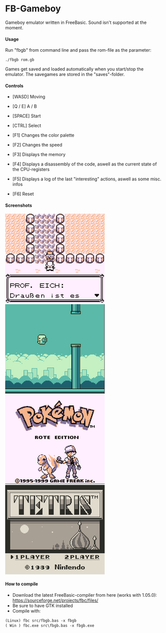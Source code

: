 # FB-Gameboy
Gameboy emulator written in FreeBasic.
Sound isn't supported at the moment.

#### Usage
Run "fbgb" from command line and pass the rom-file as the parameter:
```
./fbgb rom.gb
```
Games get saved and loaded automatically when you start/stop the emulator. The savegames are stored in the "saves"-folder.

#### Controls
- [WASD] Moving
- [Q / E] A / B
- [SPACE] Start
- [CTRL] Select

- [F1] Changes the color palette
- [F2] Changes the speed
- [F3] Displays the memory
- [F4] Displays a disassembly of the code, aswell as the current state of the CPU-registers
- [F5] Displays a log of the last "interesting" actions, aswell as some misc. infos
- [F6] Reset

#### Screenshots
![Bild](https://github.com/IchMagBier/FB-Gameboy/blob/master/screens/bild1.png)![Bild](https://github.com/IchMagBier/FB-Gameboy/blob/master/screens/bild3.png)![Bild](https://github.com/IchMagBier/FB-Gameboy/blob/master/screens/bild2.png)![Bild](https://github.com/IchMagBier/FB-Gameboy/blob/master/screens/bild4.png)

#### How to compile
- Download the latest FreeBasic-compiler from here (works with 1.05.0):
https://sourceforge.net/projects/fbc/files/
- Be sure to have GTK installed
- Compile with:
```
(Linux) fbc src/fbgb.bas -x fbgb
( Win ) fbc.exe src\fbgb.bas -x fbgb.exe
```


